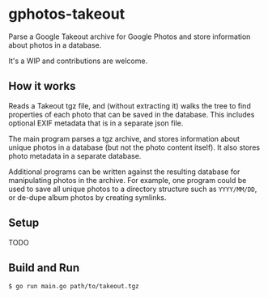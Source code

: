 # gphotos-takeout

Parse a Google Takeout archive for Google Photos and store information about photos in a database.

It's a WIP and contributions are welcome.

## How it works

Reads a Takeout tgz file, and (without extracting it) walks the tree to find properties of each photo that can be saved in the database. This includes optional EXIF metadata that is in a separate json file.

The main program parses a tgz archive, and stores information about unique photos in a database (but not the photo content itself). It also stores photo metadata in a separate database.

Additional programs can be written against the resulting database for manipulating photos in the archive. For example, one program could be used to save all unique photos to a directory structure such as `YYYY/MM/DD`, or de-dupe album photos by creating symlinks.

## Setup

TODO

## Build and Run

```
$ go run main.go path/to/takeout.tgz
```
